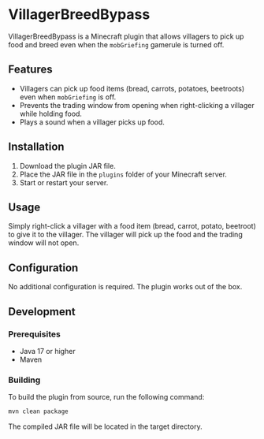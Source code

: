 # VillagerBreedBypass

VillagerBreedBypass is a Minecraft plugin that allows villagers to pick up food and breed even when the `mobGriefing` gamerule is turned off.

## Features

- Villagers can pick up food items (bread, carrots, potatoes, beetroots) even when `mobGriefing` is off.
- Prevents the trading window from opening when right-clicking a villager while holding food.
- Plays a sound when a villager picks up food.

## Installation

1. Download the plugin JAR file.
2. Place the JAR file in the `plugins` folder of your Minecraft server.
3. Start or restart your server.

## Usage

Simply right-click a villager with a food item (bread, carrot, potato, beetroot) to give it to the villager. The villager will pick up the food and the trading window will not open.

## Configuration

No additional configuration is required. The plugin works out of the box.

## Development

### Prerequisites

- Java 17 or higher
- Maven

### Building

To build the plugin from source, run the following command:

```sh
mvn clean package
```
The compiled JAR file will be located in the target directory.